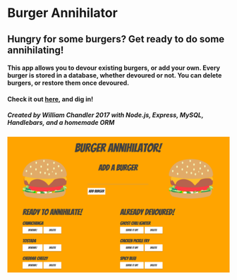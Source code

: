 # Burger Annihilator

## Hungry for some burgers? Get ready to do some annihilating!

#### This app allows you to devour existing burgers, or add your own. Every burger is stored in a database, whether devoured or not. You can delete burgers, or restore them once devoured.

#### Check it out [here](https://calm-peak-13239.herokuapp.com/), and dig in!

##### Created by William Chandler 2017 with Node.js, Express, MySQL, Handlebars, and a homemade ORM 


<!-- ![burger](https://clipartion.com/wp-content/uploads/2015/11/burger-and-sandwich-png-images-download-pictures.png) -->
![app screenshot](public/assets/img/ss.png)